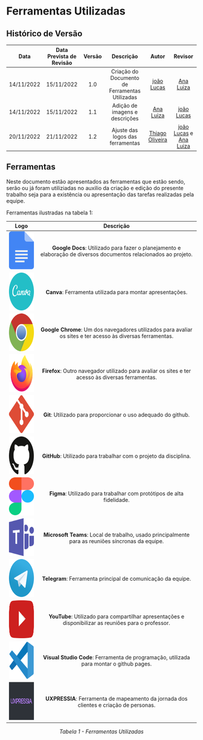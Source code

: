 # Ferramentas Utilizadas

## <a>Histórico de Versão</a>

|    Data    | Data Prevista de Revisão | Versão |                   Descrição                    |                     Autor                      |                                       Revisor                                       |
| :--------: | :----------------------: | :----: | :--------------------------------------------: | :--------------------------------------------: | :---------------------------------------------------------------------------------: |
| 14/11/2022 |        15/11/2022        |  1.0   | Criação do Documento de Ferramentas Utilizadas |   [joão Lucas](https://github.com/HacKairos)   |                       [Ana Luiza](https://github.com/AnHoff)                        |
| 14/11/2022 |        15/11/2022        |  1.1   |         Adição de imagens e descrições         |     [Ana Luiza](https://github.com/AnHoff)     |                     [joão Lucas](https://github.com/HacKairos)                      |
| 20/11/2022 |        21/11/2022        |  1.2   |        Ajuste das logos das ferramentas        | [Thiago Oliveira](https://github.com/Thiab394) | [joão Lucas](https://github.com/HacKairos) e [Ana Luiza](https://github.com/AnHoff) |


## <a>Ferramentas</a>

Neste documento estão apresentados as ferramentas que estão sendo, serão ou já foram utiliziadas no auxilio da criação e edição do presente trabalho seja para a existência ou apresentação das tarefas realizadas pela equipe.

Ferramentas ilustradas na tabela 1:

<center>

|                                               Logo                                               |                                                     Descrição                                                     |
| :----------------------------------------------------------------------------------------------: | :---------------------------------------------------------------------------------------------------------------: |
|        <img src="./../../assets/ferramentasLogo/docs.svg" width="100" height="100"></img>        | **Google Docs**: Utilizado para fazer o planejamento e elaboração de diversos documentos relacionados ao projeto. |
|       <img src="./../../assets/ferramentasLogo/canva.svg" width="100" height="100"></img>        |                            **Canva**: Ferramenta utilizada para montar apresentações.                             |
|       <img src="./../../assets/ferramentasLogo/chrome.svg" width="100" height="100"></img>       |   **Google Chrome**: Um dos navegadores utilizados para avaliar os sites e ter acesso às diversas ferramentas.    |
|      <img src="./../../assets/ferramentasLogo/firefox.svg" width="100" height="100"></img>       |        **Firefox**: Outro navegador utilizado para avaliar os sites e ter acesso às diversas ferramentas.         |
|        <img src="./../../assets/ferramentasLogo/git.svg" width="100" height="100"></img>         |                          **Git**: Utilizado para proporcionar o uso adequado do github.                           |
|       <img src="./../../assets/ferramentasLogo/github.svg" width="100" height="100"></img>       |                         **GitHub**: Utilizado para trabalhar com o projeto da disciplina.                         |
|       <img src="./../../assets/ferramentasLogo/figma.svg" width="100" height="100"></img>        |                      **Figma**: Utilizado para trabalhar com protótipos de alta fidelidade.                       |
|  <img src="./../../assets/ferramentasLogo/microsoft-teams.svg" width="100" height="100"></img>   |        **Microsoft Teams**: Local de trabalho, usado principalmente para as reuniões síncronas da equipe.         |
|      <img src="./../../assets/ferramentasLogo/telegram.svg" width="100" height="100"></img>      |                           **Telegram**: Ferramenta principal de comunicação da equipe.                            |
|      <img src="./../../assets/ferramentasLogo/youtube.svg" width="100" height="100"></img>       |       **YouTube**: Utilizado para compartilhar apresentações e disponibilizar as reuniões para o professor.       |
| <img src="./../../assets/ferramentasLogo/visual-studio-code.svg" width="100" height="100"></img> |             **Visual Studio Code**: Ferramenta de programação, utilizada para montar o github pages.              |
|     <img src="./../../assets/ferramentasLogo/uxpressia.png" width="100" height="100"></img>      |              **UXPRESSIA**: Ferramenta de mapeamento da jornada dos clientes e criação de personas.               |

*Tabela 1 - Ferramentas Utilizadas*

</center>